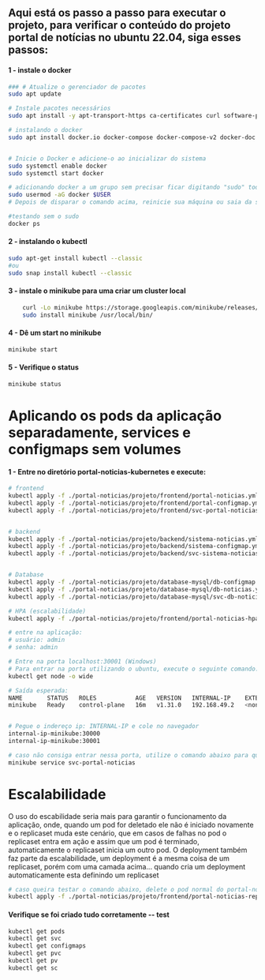 ## Aqui está os passo a passo para executar o projeto, para verificar o conteúdo do projeto portal de notícias no ubuntu 22.04, siga esses passos:

#### 1 - instale o docker
```bash
### # Atualize o gerenciador de pacotes
sudo apt update

# Instale pacotes necessários
sudo apt install -y apt-transport-https ca-certificates curl software-properties-common

# instalando o docker
sudo apt install docker.io docker-compose docker-compose-v2 docker-doc


# Inicie o Docker e adicione-o ao inicializar do sistema
sudo systemctl enable docker
sudo systemctl start docker

# adicionando docker a um grupo sem precisar ficar digitando "sudo" toda vez" 
sudo usermod -aG docker $USER
# Depois de disparar o comando acima, reinicie sua máquina ou saia da sessão e volte novamente para que o usermod funcione corretamente

#testando sem o sudo
docker ps
```

#### 2 - instalando o kubectl
```Bash
sudo apt-get install kubectl --classic
#ou
sudo snap install kubectl --classic
```


#### 3 - instale o minikube para uma criar um cluster local
```Bash
    curl -Lo minikube https://storage.googleapis.com/minikube/releases/v1.12.1/minikube-linux-amd64 \ && chmod +x minikube
    sudo install minikube /usr/local/bin/
```

#### 4 - Dê um start no minikube
```Bash
minikube start
```
#### 5 - Verifique o status 
```Bash
minikube status
```


# Aplicando os pods da aplicação separadamente, services e configmaps sem volumes

#### 1 - Entre no diretório portal-noticias-kubernetes e execute:

```Bash 
# frontend
kubectl apply -f ./portal-noticias/projeto/frontend/portal-noticias.yml # -- aplique apenas se NAO for utilizar o replicaset
kubectl apply -f ./portal-noticias/projeto/frontend/portal-configmap.yml
kubectl apply -f ./portal-noticias/projeto/frontend/svc-portal-noticias.yml


# backend
kubectl apply -f ./portal-noticias/projeto/backend/sistema-noticias.yml
kubectl apply -f ./portal-noticias/projeto/backend/sistema-configmap.yml
kubectl apply -f ./portal-noticias/projeto/backend/svc-sistema-noticias.yml


# Database 
kubectl apply -f ./portal-noticias/projeto/database-mysql/db-configmap.yml 
kubectl apply -f ./portal-noticias/projeto/database-mysql/db-noticias.yml
kubectl apply -f ./portal-noticias/projeto/database-mysql/svc-db-noticias.yml

# HPA (escalabilidade)
kubectl apply -f ./portal-noticias/projeto/frontend/portal-noticias-hpa.yml

# entre na aplicação:
# usuário: admin
# senha: admin

# Entre na porta localhost:30001 (Windows)
# Para entrar na porta utilizando o ubuntu, execute o seguinte comando:
kubectl get node -o wide 

# Saída esperada:
NAME       STATUS   ROLES           AGE   VERSION   INTERNAL-IP    EXTERNAL-IP   OS-IMAGE             KERNEL-VERSION                       CONTAINER-RUNTIME
minikube   Ready    control-plane   16m   v1.31.0   192.168.49.2   <none>        Ubuntu 22.04.4 LTS   5.15.153.1-microsoft-standard-WSL2   docker://27.2.0


# Pegue o indereço ip: INTERNAL-IP e cole no navegador
internal-ip-minikube:30000 
internal-ip-minikube:30001

# caso não consiga entrar nessa porta, utilize o comando abaixo para que o minikube expõe uma URL e faz o um direcionamento da porta 30000 para uma aleatória
minikube service svc-portal-noticias
```
# Escalabilidade    
O uso do escabilidade seria mais para garantir o funcionamento da aplicação, onde, quando um pod for deletado ele não é iniciado novamente e o replicaset muda este cenário, que em casos de falhas no pod o replicaset entra em ação e assim que um pod é terminado, automaticamente o replicaset inicia um outro pod. O deployment também faz parte da escalabilidade, um deployment é a mesma coisa de um replicaset, porém com uma camada acima... quando cria um deployment automaticamente esta definindo um replicaset

```bash
# caso queira testar o comando abaixo, delete o pod normal do portal-noticias e aplique o comando abaixo
kubectl apply -f ./portal-noticias/projeto/frontend/portal-noticias-replicasets.yml
```

#### Verifique se foi criado tudo corretamente  -- test
```Bash
kubectl get pods
kubectl get svc
kubectl get configmaps 
kubectl get pvc
kubectl get pv
kubectl get sc
```



















